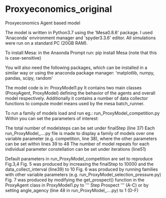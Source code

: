 # Proxyeconomics_original
Proxyeconomics Agent based model

The model is written in Python3.7 using the 'Mesa0.8.6' package. 
I used 'Anaconda' environment manager and 'spyder3.3.6' editor.
All simulations were run on a standard PC (20GB RAM).

To install Mesa:
in the Anaonda Prompt run: pip install Mesa
(note that this is case-sensitive)

You will also need the following packages, which can be installed in a similar way or using the anaconda package manager:
'matplotlib, numpy, pandas, scipy, random'

The model code is in: ProxyModel1.py
It contains two main classes (ProxyAgent, ProxyModel) defining the behavior of the agents and overall model respectively.
Additionally it contains a number of data collector functions to compute model means used by the mesa batch_runner.

To run a family of models load and run eg.: run_ProxyModel_competition.py
Within you can set the parameters of interest:

The total number of modelsteps can be set under finalStep (line 37)
Each run_ProxyModel_....py file is made to display a family of models over one variable parameter (e.g. competition, line 38),
where the other parameters can be set within lines 39 to 48
The number of model repeats for each individual parameter constellation can be set under iterations (line51)

Default parameters in run_ProxyModel_competition are set to reproduce Fig.3,4
Fig. 5 was produced by increasing the finalStep to 10000 and the data_collect_interval (line39) to 10 
Fig. 6 was produced by running families with other variable parameters (e.g. run_ProxyModel_selection_pressure.py)
Fig. 7 was produced by modifying the get_prospect() function in the ProxyAgent class in ProxyModel1.py to ''' Step Prospect ''' (A-C)
  or by setting angle_agency (line 48 in run_ProxyModel_....py) to 1 (D-F)


